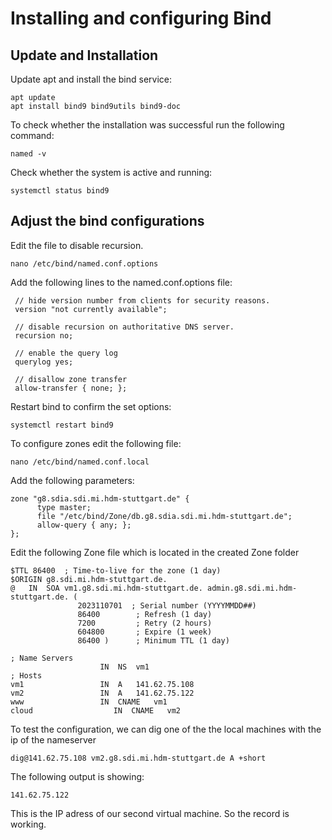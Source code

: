 # Installing and configuring Bind

## Update and Installation

Update apt and install the bind service:

```ssh
apt update
apt install bind9 bind9utils bind9-doc
```

To check whether the installation was successful run the following command:

```ssh
named -v
```

Check whether the system is active and running:

```ssh
systemctl status bind9
```

## Adjust the bind configurations

Edit the file to disable recursion.

```ssh
nano /etc/bind/named.conf.options
```

Add the following lines to the named.conf.options file:

```ssh
 // hide version number from clients for security reasons.
 version "not currently available";

 // disable recursion on authoritative DNS server.
 recursion no;

 // enable the query log
 querylog yes;

 // disallow zone transfer
 allow-transfer { none; };
```

Restart bind to confirm the set options:

```ssh
systemctl restart bind9
```

To configure zones edit the following file:

```ssh
nano /etc/bind/named.conf.local
```

Add the following parameters:

```ssh
zone "g8.sdia.sdi.mi.hdm-stuttgart.de" {
      type master;
      file "/etc/bind/Zone/db.g8.sdia.sdi.mi.hdm-stuttgart.de";
      allow-query { any; };
};
```

Edit the following Zone file which is located in the created Zone folder

```shh
$TTL 86400  ; Time-to-live for the zone (1 day)
$ORIGIN g8.sdi.mi.hdm-stuttgart.de.
@   IN  SOA vm1.g8.sdi.mi.hdm-stuttgart.de. admin.g8.sdi.mi.hdm-stuttgart.de. (
               2023110701  ; Serial number (YYYYMMDD##)
               86400        ; Refresh (1 day)
               7200         ; Retry (2 hours)
               604800       ; Expire (1 week)
               86400 )      ; Minimum TTL (1 day)

; Name Servers
                    IN  NS  vm1
; Hosts
vm1                 IN  A   141.62.75.108
vm2                 IN  A   141.62.75.122
www                 IN  CNAME   vm1
cloud                  IN  CNAME   vm2
```

To test the configuration, we can dig one of the the local machines with the ip of the nameserver

```ssh
dig@141.62.75.108 vm2.g8.sdi.mi.hdm-stuttgart.de A +short
```

The following output is showing:

```
141.62.75.122
```

This is the IP adress of our second virtual machine. So the record is working.
